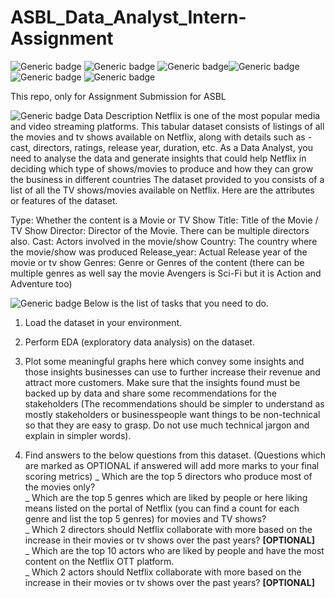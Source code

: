 # ASBL_Data_Analyst_Intern-Assignment
![Generic badge](https://img.shields.io/badge/Data-Visualisation:-green.svg) ![Generic badge](https://img.shields.io/badge/Python-V3:-blue.svg)
![Generic badge](https://img.shields.io/badge/Matplotlib:-green.svg)![Generic badge](https://img.shields.io/badge/Pandas:-blue.svg)![Generic badge](https://img.shields.io/badge/Scikit-learn:-green.svg)   ![Generic badge](https://img.shields.io/badge/Netflix:-red.svg)



This repo, only for Assignment Submission  for ASBL


![Generic badge](https://img.shields.io/badge/Data_Description-:-orange.svg)
Data Description
Netflix is one of the most popular media and video streaming platforms. This tabular dataset consists of listings of all the movies and tv shows available on Netflix, along with details such as - cast, directors, ratings, release year, duration, etc.
As a Data Analyst, you need to analyse the data and generate insights that could help Netflix in deciding which type of shows/movies to produce and how they can grow the business in different countries
The dataset provided to you consists of a list of all the TV shows/movies available on Netflix. Here are the attributes or features of the dataset.

Type: Whether the content is a Movie or TV Show
Title: Title of the Movie / TV Show
Director: Director of the Movie. There can be multiple directors also.
Cast: Actors involved in the movie/show
Country: The country where the movie/show was produced
Release_year: Actual Release year of the movie or tv show
Genres: Genre or Genres of the content (there can be multiple genres as well say the movie Avengers is Sci-Fi but it is Action and Adventure too)


![Generic badge](https://img.shields.io/badge/List_of_Tasks-:-orange.svg) 
Below is the list of tasks that you need to do.
1. Load the dataset in your environment.
2. Perform EDA (exploratory data analysis) on the dataset.
3. Plot some meaningful graphs here which convey some insights and those insights businesses can use to further increase their revenue and attract more customers. Make sure that the insights found must be backed up by data and share some recommendations for the stakeholders (The recommendations should be simpler to understand as mostly stakeholders or businesspeople want things to be non-technical so that they are easy to grasp. Do not use much technical jargon and explain in simpler words).


4. Find answers to the below questions from this dataset.
(Questions which are marked as OPTIONAL if answered will add more marks to your final scoring metrics)
  _ Which are the top 5 directors who produce most of the movies only?<br>
  _ Which are the top 5 genres which are liked by people or here liking means listed on the portal of Netflix (you can find a count for each genre and         list the top 5 genres) for movies and TV shows? <br>
  _ Which 2 directors should Netflix collaborate with more based on the increase in their movies or tv shows over the past years? **[OPTIONAL]** <br>
  _ Which are the top 10 actors who are liked by people and have the most content on the Netflix OTT platform. <br>
  _ Which 2 actors should Netflix collaborate with more based on the increase in their movies or tv shows over the past years? **[OPTIONAL]** <br>
